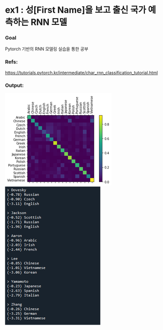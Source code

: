 # ex1 : 성[First Name]을 보고 출신 국가 예측하는 RNN 모델  


### Goal

Pytorch 기반의 RNN 모델링 실습을 통한 공부


### Refs: 

https://tutorials.pytorch.kr/intermediate/char_rnn_classification_tutorial.html


### Output: 

<img src="images/output1.png">  
<img src="images/output2.PNG">  
